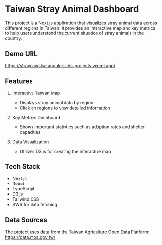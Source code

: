 # Taiwan Stray Animal Dashboard

This project is a Next.js application that visualizes stray animal data across different regions in Taiwan. It provides an interactive map and key metrics to help users understand the current situation of stray animals in the country.

## Demo URL
https://straypawstw-anouk-shihs-projects.vercel.app/

## Features

1. Interactive Taiwan Map
   - Displays stray animal data by region
   - Click on regions to view detailed information

2. Key Metrics Dashboard
   - Shows important statistics such as adoption rates and shelter capacities

3. Data Visualization
   - Utilizes D3.js for creating the interactive map

## Tech Stack

- Next.js
- React
- TypeScript
- D3.js
- Tailwind CSS
- SWR for data fetching


## Data Sources

The project uses data from the Taiwan Agriculture Open Data Platform:
https://data.moa.gov.tw/

